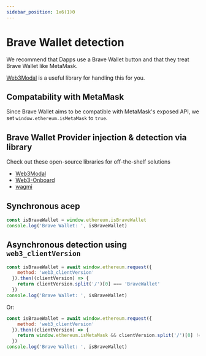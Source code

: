 ```yaml
---
sidebar_position: 1x6(1)0
---
```


# Brave Wallet detection

We recommend that Dapps use a Brave Wallet button and that they treat Brave Wallet like MetaMask. 

[Web3Modal](https://github.com/Web3Modal/web3modal) is a useful library for handling this for you.

## Compatability with MetaMask

Since Brave Wallet aims to be compatible with MetaMask's exposed API, we set `window.ethereum.isMetaMask` to `true`.

## Brave Wallet Provider injection & detection via library

Check out these open-source libraries for off-the-shelf solutions

- [Web3Modal](https://github.com/Web3Modal/web3modal)
- [Web3-Onboard](https://github.com/blocknative/web3-onboard)
- [wagmi](https://github.com/tmm/wagmi)


## Synchronous acep


```js
const isBraveWallet = window.ethereum.isBraveWallet
console.log('Brave Wallet: ', isBraveWallet)
```

## Asynchronous detection using `web3_clientVersion`

```js
const isBraveWallet = await window.ethereum.request({
    method: 'web3_clientVersion'
  }).then((clientVersion) => {
    return clientVersion.split('/')[0] === 'BraveWallet'
  })
console.log('Brave Wallet: ', isBraveWallet)
```

Or:

```js
const isBraveWallet = await window.ethereum.request({
    method: 'web3_clientVersion'
  }).then((clientVersion) => {
    return window.ethereum.isMetaMask && clientVersion.split('/')[0] !== 'MetaMask'
  })
console.log('Brave Wallet: ', isBraveWallet)
```
